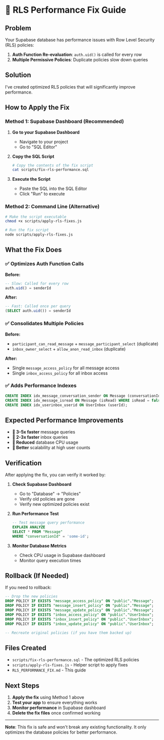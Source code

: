# 🚀 RLS Performance Fix Guide

## Problem

Your Supabase database has performance issues with Row Level Security (RLS) policies:

1. **Auth Function Re-evaluation**: `auth.uid()` is called for every row
2. **Multiple Permissive Policies**: Duplicate policies slow down queries

## Solution

I've created optimized RLS policies that will significantly improve performance.

## How to Apply the Fix

### Method 1: Supabase Dashboard (Recommended)

1. **Go to your Supabase Dashboard**

   - Navigate to your project
   - Go to "SQL Editor"

2. **Copy the SQL Script**

   ```bash
   # Copy the contents of the fix script
   cat scripts/fix-rls-performance.sql
   ```

3. **Execute the Script**
   - Paste the SQL into the SQL Editor
   - Click "Run" to execute

### Method 2: Command Line (Alternative)

```bash
# Make the script executable
chmod +x scripts/apply-rls-fixes.js

# Run the fix script
node scripts/apply-rls-fixes.js
```

## What the Fix Does

### ✅ Optimizes Auth Function Calls

**Before:**

```sql
-- Slow: Called for every row
auth.uid() = senderId
```

**After:**

```sql
-- Fast: Called once per query
(SELECT auth.uid()) = senderId
```

### ✅ Consolidates Multiple Policies

**Before:**

- `participant_can_read_message` + `message_participant_select` (duplicate)
- `inbox_owner_select` + `allow_anon_read_inbox` (duplicate)

**After:**

- Single `message_access_policy` for all message access
- Single `inbox_access_policy` for all inbox access

### ✅ Adds Performance Indexes

```sql
CREATE INDEX idx_message_conversation_sender ON Message (conversationId, senderId);
CREATE INDEX idx_message_isread ON Message (isRead) WHERE isRead = false;
CREATE INDEX idx_userinbox_userid ON UserInbox (userId);
```

## Expected Performance Improvements

- **🚀 3-5x faster** message queries
- **🚀 2-3x faster** inbox queries
- **🚀 Reduced** database CPU usage
- **🚀 Better** scalability at high user counts

## Verification

After applying the fix, you can verify it worked by:

1. **Check Supabase Dashboard**

   - Go to "Database" → "Policies"
   - Verify old policies are gone
   - Verify new optimized policies exist

2. **Run Performance Test**

   ```sql
   -- Test message query performance
   EXPLAIN ANALYZE
   SELECT * FROM "Message"
   WHERE "conversationId" = 'some-id';
   ```

3. **Monitor Database Metrics**
   - Check CPU usage in Supabase dashboard
   - Monitor query execution times

## Rollback (If Needed)

If you need to rollback:

```sql
-- Drop the new policies
DROP POLICY IF EXISTS "message_access_policy" ON "public"."Message";
DROP POLICY IF EXISTS "message_insert_policy" ON "public"."Message";
DROP POLICY IF EXISTS "message_update_policy" ON "public"."Message";
DROP POLICY IF EXISTS "inbox_access_policy" ON "public"."UserInbox";
DROP POLICY IF EXISTS "inbox_insert_policy" ON "public"."UserInbox";
DROP POLICY IF EXISTS "inbox_update_policy" ON "public"."UserInbox";

-- Recreate original policies (if you have them backed up)
```

## Files Created

- `scripts/fix-rls-performance.sql` - The optimized RLS policies
- `scripts/apply-rls-fixes.js` - Helper script to apply fixes
- `RLS_PERFORMANCE_FIX.md` - This guide

## Next Steps

1. **Apply the fix** using Method 1 above
2. **Test your app** to ensure everything works
3. **Monitor performance** in Supabase dashboard
4. **Delete the fix files** once confirmed working

---

**Note**: This fix is safe and won't break any existing functionality. It only optimizes the database policies for better performance.
